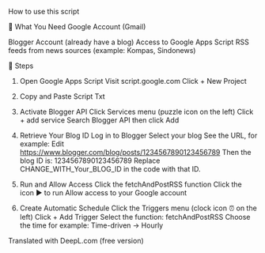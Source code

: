 How to use this script

🧰 What You Need
Google Account (Gmail)

Blogger Account (already have a blog)
Access to Google Apps Script
RSS feeds from news sources (example: Kompas, Sindonews)

📜 Steps
1. Open Google Apps Script
Visit script.google.com
Click + New Project

2. Copy and Paste Script Txt

3. Activate Blogger API
Click Services menu (puzzle icon on the left)
Click + add service
Search Blogger API then click Add

4. Retrieve Your Blog ID
Log in to Blogger
Select your blog
See the URL, for example:
Edit
https://www.blogger.com/blog/posts/1234567890123456789
Then the blog ID is: 1234567890123456789
Replace CHANGE_WITH_Your_BLOG_ID in the code with that ID.

5. Run and Allow Access
Click the fetchAndPostRSS function
Click the icon ▶️ to run
Allow access to your Google account

6. Create Automatic Schedule
Click the Triggers menu (clock icon ⏰ on the left)
Click + Add Trigger
Select the function: fetchAndPostRSS
Choose the time for example: Time-driven → Hourly

Translated with DeepL.com (free version)
